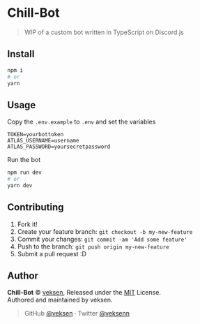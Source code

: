 # Chill-Bot

> WIP of a custom bot written in TypeScript on Discord.js

## Install

```bash
npm i
# or
yarn
```

## Usage

Copy the `.env.example` to `.env` and set the variables

```
TOKEN=yourbottoken
ATLAS_USERNAME=username
ATLAS_PASSWORD=yoursecretpassword
```

Run the bot

```bash
npm run dev
# or
yarn dev
```

## Contributing

1. Fork it!
2. Create your feature branch: `git checkout -b my-new-feature`
3. Commit your changes: `git commit -am 'Add some feature'`
4. Push to the branch: `git push origin my-new-feature`
5. Submit a pull request :D

## Author

**Chill-Bot** © [veksen](https://github.com/veksen), Released under the [MIT](https://github.com/veksen/chill-bot/blob/master/LICENSE) License.<br>
Authored and maintained by veksen.

> GitHub [@veksen](https://github.com/veksen) · Twitter [@veksenn](https://twitter.com/veksenn)
